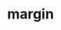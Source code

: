 ---
date:  ""
draft: false
title: "margin"
short: "margin"
thumb:
    image: "cover.jpg"
    anima: ""
    video: ""
layout: ""
weight: 15
lister: 5
format:
    media: "article"
    model: ""
    datum:
        data: ""
require:
    - prop: ""
      name: ""
      icon: ""
      desc: ""
metadata:
    index: false
    thumb: "cover.jpg"
    group: []
    author: ["Al Muhdil Karim"]
description: "Margin pada CSS mengatur jarak elemen agar tata letak lebih rapi."
---